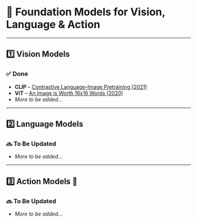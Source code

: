 # 🧠  Foundation Models for Vision, Language & Action

---

## 1️⃣ Vision Models

### ✅ Done
- **CLIP** – [Contrastive Language–Image Pretraining (2021)](https://arxiv.org/abs/2103.00020)
- **ViT** – [An Image is Worth 16x16 Words (2020)](https://arxiv.org/abs/2010.11929)
- *More to be added...*

---

## 2️⃣ Language Models

### 🔜 To Be Updated
- *More to be added...*

---

## 3️⃣ Action Models 🤖 

### 🔜 To Be Updated
- *More to be added...*
